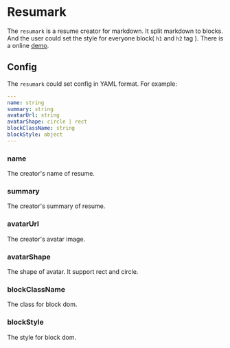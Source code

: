 # Resumark

The `resumark` is a resume creator for markdown. It split markdown to blocks. And the user could set the style for everyone block( `h1` and `h2` tag ).
There is a online [demo](https://resumark.vercel.app/).

## Config

The `resumark` could set config in YAML format. For example:

```yaml
---
name: string
summary: string
avatarUrl: string
avatarShape: circle | rect
blockClassName: string
blockStyle: object
---
```

### name

The creator's name of resume.

### summary

The creator's summary of resume.

### avatarUrl

The creator's avatar image.

### avatarShape

The shape of avatar. It support rect and circle.

### blockClassName

The class for block dom.

### blockStyle

The style for block dom.
